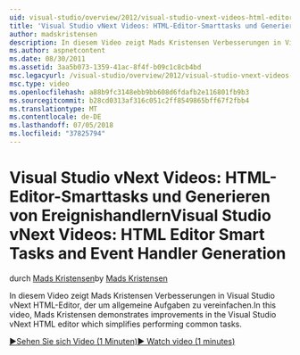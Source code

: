 ```yaml
---
uid: visual-studio/overview/2012/visual-studio-vnext-videos-html-editor-smart-tasks-and-event-handler-generation
title: 'Visual Studio vNext Videos: HTML-Editor-Smarttasks und Generieren von Ereignishandlern | Microsoft-Dokumentation'
author: madskristensen
description: In diesem Video zeigt Mads Kristensen Verbesserungen in Visual Studio vNext HTML-Editor, der um allgemeine Aufgaben zu vereinfachen.
ms.author: aspnetcontent
ms.date: 08/30/2011
ms.assetid: 3aa5b073-1359-41ac-8f4f-b09c1c8cb4bd
msc.legacyurl: /visual-studio/overview/2012/visual-studio-vnext-videos-html-editor-smart-tasks-and-event-handler-generation
msc.type: video
ms.openlocfilehash: a88b9fc3148ebb9bb608d6fdafb2e116801fb9b3
ms.sourcegitcommit: b28cd0313af316c051c2ff8549865bff67f2fbb4
ms.translationtype: MT
ms.contentlocale: de-DE
ms.lasthandoff: 07/05/2018
ms.locfileid: "37825794"
---
```

<a name="visual-studio-vnext-videos-html-editor-smart-tasks-and-event-handler-generation"></a><span data-ttu-id="912db-103">Visual Studio vNext Videos: HTML-Editor-Smarttasks und Generieren von Ereignishandlern</span><span class="sxs-lookup"><span data-stu-id="912db-103">Visual Studio vNext Videos: HTML Editor Smart Tasks and Event Handler Generation</span></span>
====================
<span data-ttu-id="912db-104">durch [Mads Kristensen](https://github.com/madskristensen)</span><span class="sxs-lookup"><span data-stu-id="912db-104">by [Mads Kristensen](https://github.com/madskristensen)</span></span>

<span data-ttu-id="912db-105">In diesem Video zeigt Mads Kristensen Verbesserungen in Visual Studio vNext HTML-Editor, der um allgemeine Aufgaben zu vereinfachen.</span><span class="sxs-lookup"><span data-stu-id="912db-105">In this video, Mads Kristensen demonstrates improvements in the Visual Studio vNext HTML editor which simplifies performing common tasks.</span></span>

[<span data-ttu-id="912db-106">&#9654;Sehen Sie sich Video (1 Minuten)</span><span class="sxs-lookup"><span data-stu-id="912db-106">&#9654; Watch video (1 minutes)</span></span>](https://channel9.msdn.com/Blogs/ASP-NET-Site-Videos/visual-studio-vnext-videos-html-editor-smart-tasks-and-event-handler-generation)
